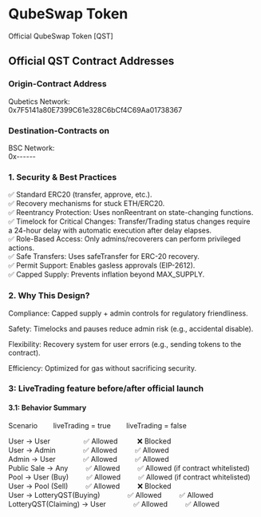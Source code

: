 # QubeSwap Token

Official QubeSwap Token [QST]

## Official QST Contract Addresses


### Origin-Contract Address
Qubetics Network:<br>
0x7F5141a80E7399C61e328C6bCf4C69Aa01738367

### Destination-Contracts on
BSC Network:<br>
0x------

### 1. Security & Best Practices

✅ Standard ERC20 (transfer, approve, etc.). <br>
✅ Recovery mechanisms for stuck ETH/ERC20. <br>
✅ Reentrancy Protection: Uses nonReentrant on state-changing functions. <br>
✅ Timelock for Critical Changes: Transfer/Trading status changes require <br>
a 24-hour delay with automatic execution after delay elapses. <br>
✅ Role-Based Access: Only admins/recoverers can perform privileged actions. <br>
✅ Safe Transfers: Uses safeTransfer for ERC-20 recovery. <br>
✅ Permit Support: Enables gasless approvals (EIP-2612). <br>
✅ Capped Supply: Prevents inflation beyond MAX_SUPPLY. <br>



### 2. Why This Design?


Compliance: Capped supply + admin controls for regulatory friendliness. <br>

Safety: Timelocks and pauses reduce admin risk (e.g., accidental disable). <br>

Flexibility: Recovery system for user errors (e.g., sending tokens to the contract). <br>

Efficiency: Optimized for gas without sacrificing security. <br>



### 3: LiveTrading feature before/after official launch
#### 3.1: Behavior Summary

Scenario	&nbsp;&nbsp;&nbsp;&nbsp;&nbsp;&nbsp;&nbsp;liveTrading = true	&nbsp;&nbsp;&nbsp;&nbsp;&nbsp;&nbsp;&nbsp;liveTrading = false

User → User			 &nbsp;&nbsp;&nbsp;&nbsp;&nbsp;&nbsp;&nbsp;&nbsp;&nbsp;&nbsp;&nbsp;&nbsp;&nbsp;&nbsp;&nbsp;&nbsp;✅ Allowed			&nbsp;&nbsp;&nbsp;&nbsp;&nbsp;&nbsp;&nbsp;&nbsp;&nbsp;❌ Blocked<br>
User → Admin		 &nbsp;&nbsp;&nbsp;&nbsp;&nbsp;&nbsp;&nbsp;&nbsp;&nbsp;&nbsp;&nbsp;&nbsp;&nbsp;✅ Allowed			&nbsp;&nbsp;&nbsp;&nbsp;&nbsp;&nbsp;&nbsp;&nbsp;✅ Allowed<br>
Admin → User		 &nbsp;&nbsp;&nbsp;&nbsp;&nbsp;&nbsp;&nbsp;&nbsp;&nbsp;&nbsp;&nbsp;&nbsp;&nbsp;✅ Allowed			&nbsp;&nbsp;&nbsp;&nbsp;&nbsp;&nbsp;&nbsp;&nbsp;✅ Allowed<br>
Public Sale → Any	 &nbsp;&nbsp;&nbsp;&nbsp;&nbsp;&nbsp;&nbsp;&nbsp;✅ Allowed			&nbsp;&nbsp;&nbsp;&nbsp;&nbsp;&nbsp;&nbsp;&nbsp;✅ Allowed (if contract whitelisted)<br>
Pool → User (Buy)	 &nbsp;&nbsp;&nbsp;&nbsp;&nbsp;&nbsp;&nbsp;&nbsp;✅ Allowed			&nbsp;&nbsp;&nbsp;&nbsp;&nbsp;&nbsp;&nbsp;&nbsp;✅ Allowed (if contract whitelisted)<br>
User → Pool (Sell)	 &nbsp;&nbsp;&nbsp;&nbsp;&nbsp;&nbsp;&nbsp;&nbsp;✅ Allowed			&nbsp;&nbsp;&nbsp;&nbsp;&nbsp;&nbsp;&nbsp;&nbsp;❌ Blocked<br>
User → LotteryQST(Buying)		 &nbsp;&nbsp;&nbsp;&nbsp;&nbsp;&nbsp;&nbsp;&nbsp;&nbsp;&nbsp;&nbsp;&nbsp;&nbsp;✅ Allowed			&nbsp;&nbsp;&nbsp;&nbsp;&nbsp;&nbsp;&nbsp;&nbsp;✅ Allowed<br>
LotteryQST(Claiming) → User		 &nbsp;&nbsp;&nbsp;&nbsp;&nbsp;&nbsp;&nbsp;&nbsp;&nbsp;&nbsp;&nbsp;&nbsp;&nbsp;✅ Allowed			&nbsp;&nbsp;&nbsp;&nbsp;&nbsp;&nbsp;&nbsp;&nbsp;✅ Allowed<br>